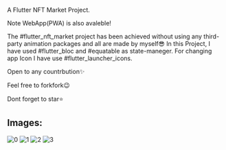
A  Flutter NFT Market Project.


Note WebApp(PWA) is also avaleble!



The #flutter_nft_market project has been achieved without using any third-party animation packages and all are made by myself😎 
In this Project, I have used #flutter_bloc and #equatable as state-maneger.
For changing app Icon I have use #flutter_launcher_icons.

Open to any countrbution✨

Feel free to forkfork😉

Dont forget to star⭐️


## Images:  

![0](docs/screenshots/img0.png) 
![1](docs/screenshots/img1.png) 
![2](docs/screenshots/img2.png) 
![3](docs/screenshots/img3.png) 
